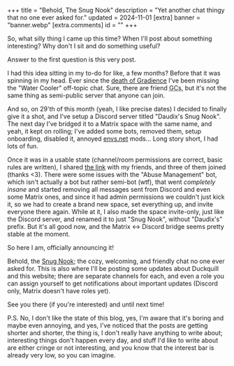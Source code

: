+++
title = "Behold, The Snug Nook"
description = "Yet another chat thingy that no one ever asked for."
updated = 2024-11-01
[extra]
banner = "banner.webp"
[extra.comments]
id = ""
+++

So, what silly thing I came up this time? When I'll post about something interesting? Why don't I sit and do something useful?

Answer to the first question is this very post.

I had this idea sitting in my to-do for like, a few months? Before that it was spinning in my head. Ever since the [death of Gradience](@/blog/2024-07-18-archiving-gradience/index.md) I've been missing the "Water Cooler" off-topic chat. Sure, there are friend <abbr title="Group Chats">GCs</abbr>, but it's not the same thing as semi-public server that anyone can join.

And so, on 29'th of this month (yeah, I like precise dates) I decided to finally give it a shot, and I've setup a Discord server titled "Daudix's Snug Nook". The next day I've bridged it to a Matrix space with the same name, and yeah, it kept on rolling; I've added some bots, removed them, setup onboarding, disabled it, annoyed [envs.net](https://envs.net) mods... Long story short, I had lots of fun.

Once it was in a usable state (channel/room permissions are correct, basic rules are written), I shared [the link](@/snug-nook/index.md) with my friends, and three of them joined (thanks <3). There were some issues with the "Abuse Management" bot, which isn't actually a bot but rather semi-bot (wtf), that went *completely insane* and started removing all messages sent from Discord and even some Matrix ones, and since it had admin permissions we couldn't just kick it, so we had to create a brand new space, set everything up, and invite everyone there again. While at it, I also made the space invite-only, just like the Discord server, and renamed it to just "Snug Nook", without "Daudix's" prefix. But it's all good now, and the Matrix ↔ Discord bridge seems pretty stable at the moment.

So here I am, officially announcing it!

Behold, the [Snug Nook](@/snug-nook/index.md); the cozy, welcoming, and friendly chat no one ever asked for. This is also where I'll be posting some updates about Duckquill and this website; there are separate channels for each, and even a role you can assign yourself to get notifications about important updates (Discord only, Matrix doesn't have roles yet).

See you there (if you're interested) and until next time!

P.S. No, I don't like the state of this blog, yes, I'm aware that it's boring and maybe even annoying, and yes, I've noticed that the posts are getting shorter and shorter, the thing is, I don't really have anything to write about; interesting things don't happen every day, and stuff I'd like to write about are either cringe or not interesting, and you know that the interest bar is already very low, so you can imagine.
